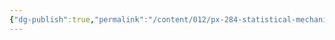 ```yaml
---
{"dg-publish":true,"permalink":"/content/012/px-284-statistical-mechanics/px-284-b-0-electromagnetic-theory-and-optics/","pinned":"true","noteIcon":"2","created":"2024-12-03T17:20:16.143+00:00","updated":"2024-12-16T23:51:41.725+00:00"}
---
```


